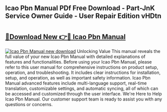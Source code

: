 ## Icao Pbn Manual PDf Free Download - Part-JnK Service Owner Guide - User Repair Edition vHDtn

# <h2><a href="http://bc57445.oget.top/?id=Icao+Pbn+Manual">🔗Download New 👉🔴 Icao Pbn Manual</a></h2>

[![Icao Pbn Manual new download](https://i.imgur.com/5g1atiW.png)](http://bc57445.oget.top/?id=Icao+Pbn+Manual)
Unlocking Value This manual reveals the full value of your new Icao Pbn Manual with detailed explanations of features and functionalities. Before using your Icao Pbn Manual, please refer to this user manual for comprehensive instructions on product setup, operation, and troubleshooting. It includes clear instructions for installation, setup, and operation, as well as important safety information. Icao Pbn Manual advanced features include multi-language support, real-time translation, customizable settings, and automatic syncing, all of which can be accessed and customized through the user interface. We're Here to Help Icao Pbn Manual. Our customer support team is ready to assist you with any questions or concerns.
